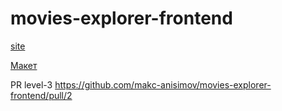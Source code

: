 # movies-explorer-frontend
[site](https://diplomma.nomoredomains.xyz "movies")

[Макет](https://disk.yandex.ru/d/96pghG5KytpQ0w "Макет для Figma")

PR level-3 https://github.com/makc-anisimov/movies-explorer-frontend/pull/2
